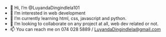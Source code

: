 - 👋 Hi, I’m @LuyandaDingindlela101
- 👀 I’m interested in web development
- 🌱 I’m currently learning html, css, javascript and python.
- 💞️ I’m looking to collaborate on any project at all, web dev related or not.
- 📫 You can reach me on 074 028 5889 / LuyandaDingindlela@gmail.com

<!---
LuyandaDingindlela101/LuyandaDingindlela101 is a ✨ special ✨ repository because its `README.md` (this file) appears on your GitHub profile.
You can click the Preview link to take a look at your changes.
--->
